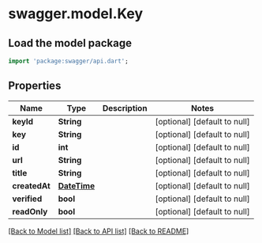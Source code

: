 # swagger.model.Key

## Load the model package
```dart
import 'package:swagger/api.dart';
```

## Properties
Name | Type | Description | Notes
------------ | ------------- | ------------- | -------------
**keyId** | **String** |  | [optional] [default to null]
**key** | **String** |  | [optional] [default to null]
**id** | **int** |  | [optional] [default to null]
**url** | **String** |  | [optional] [default to null]
**title** | **String** |  | [optional] [default to null]
**createdAt** | [**DateTime**](DateTime.md) |  | [optional] [default to null]
**verified** | **bool** |  | [optional] [default to null]
**readOnly** | **bool** |  | [optional] [default to null]

[[Back to Model list]](../README.md#documentation-for-models) [[Back to API list]](../README.md#documentation-for-api-endpoints) [[Back to README]](../README.md)

